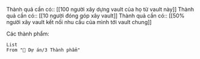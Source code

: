 Thành quả cần có:: [[100 người xây dựng vault của họ từ vault này]]
Thành quả cần có:: [[10 người đóng góp xây vault]]
Thành quả cần có:: [[50% người xây vault kết nối nhu cầu của mình tới vault chung]]

Các thành phẩm:
```dataview
List 
From "📐 Dự án/3 Thành phẩm" 
```